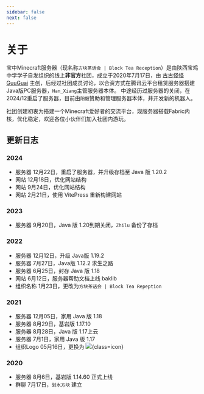 ```yaml
---
sidebar: false
next: false
---
```


# 关于


宝中Minecraft服务器（现名称`方块茶话会 | Block Tea Reception`）是由陕西宝鸡中学学子自发组织的线上**非官方**社团，成立于2020年7月17日，由 [古古怪怪GuuGuai](https://github.com/GuuGuai) 主创，后经过社团成员讨论，以合资方式在腾讯云平台租赁服务器搭建Java版PC服务器，`Han_Xiang`主管服务器本体。
中途经历过服务器的关闭，在2024/12重启了服务器，目前由`阳毅`赞助和管理服务器本体，并开发新的机器人。

社团创建初衷为搭建一个Minecraft爱好者的交流平台，现服务器搭载Fabric内核，优化稳定，欢迎各位小伙伴们加入社团内游玩。

## 更新日志

### 2024


- <Badge>服务器</Badge> 12月22日，重启了服务器，并升级存档至 Java 版 1.20.2
- <Badge>网站</Badge> 12月18日，优化网站结构
- <Badge>网站</Badge> 9月24日，优化网站结构
- <Badge>网站</Badge> 2月21日，使用 VitePress 重新构建网站

### 2023

- <Badge>服务器</Badge> 9月20日，Java 版 1.20到期关闭，`Zhilu` 备份了存档

### 2022

- <Badge>服务器</Badge> 12月12日，升级 Java版 1.19.2
- <Badge>服务器</Badge> 7月27日，Java版 1.12.2 求生之路
- <Badge>服务器</Badge> 6月25日，封存 Java 版 1.18
- <Badge>网站</Badge> 6月12日，服务器帮助文档上线 baklib
- <Badge>组织名称</Badge> 1月23日，更改为`方块茶话会 | Block Tea Repeption`

### 2021

- <Badge>服务器</Badge> 12月05日，家用 Java 版 1.18
- <Badge>服务器</Badge> 8月29日，基岩版 1.17.10
- <Badge>服务器</Badge> 8月28日，Java 版 1.17上云
- <Badge>服务器</Badge> 7月1日，家用 Java 版 1.17
- <Badge>组织Logo</Badge> 05月16日，更换为 ![](https://p.qlogo.cn/gh/1142349003/1142349003/0/){class=icon}

### 2020

- <Badge>服务器</Badge> 8月6日，基岩版 1.14.60 正式上线
- <Badge>群聊</Badge> 7月17日，`划水方块` 建立
